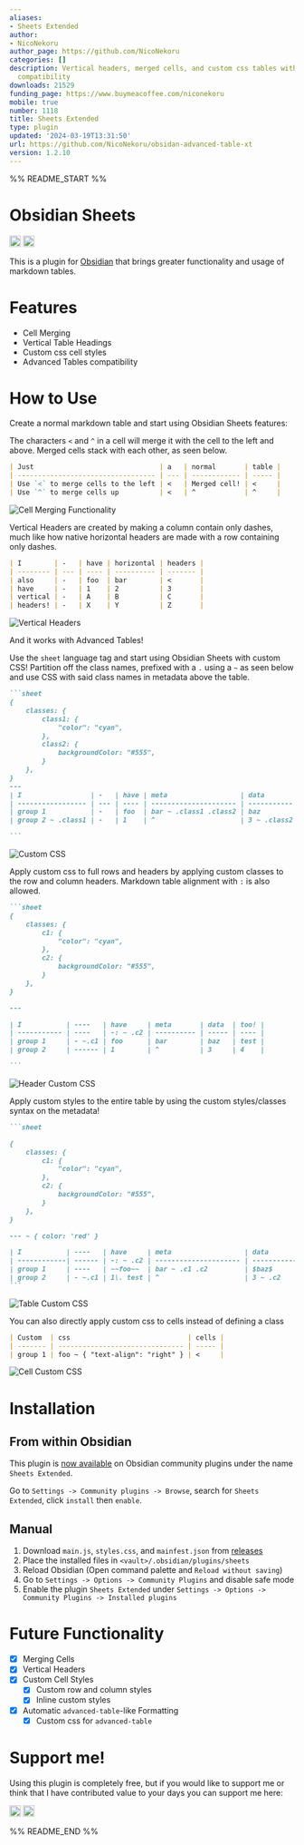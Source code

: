 ```yaml
---
aliases:
- Sheets Extended
author:
- NicoNekoru
author_page: https://github.com/NicoNekoru
categories: []
description: Vertical headers, merged cells, and custom css tables with advanced table
  compatibility
downloads: 21529
funding_page: https://www.buymeacoffee.com/niconekoru
mobile: true
number: 1118
title: Sheets Extended
type: plugin
updated: '2024-03-19T13:31:50'
url: https://github.com/NicoNekoru/obsidan-advanced-table-xt
version: 1.2.10
---
```


%% README_START %%

# Obsidian Sheets

<img src="https://img.shields.io/github/downloads/NicoNekoru/obsidan-advanced-table-xt/total?logo=github&color=yellow" alt="downloads" height="20">
<img src="https://img.shields.io/badge/dynamic/json?logo=obsidian&color=%23483699&label=downloads&query=%24%5B%22sheets%22%5D.downloads&url=https%3A%2F%2Fraw.githubusercontent.com%2Fobsidianmd%2Fobsidian-releases%2Fmaster%2Fcommunity-plugin-stats.json" alt="Obsidian downloads" height="20">


This is a plugin for [Obsidian](https://obsidian.md) that brings greater functionality and usage of markdown tables.
# Features
- Cell Merging
- Vertical Table Headings
- Custom css cell styles
- Advanced Tables compatibility
# How to Use

Create a normal markdown table and start using Obsidian Sheets features:

The characters `<` and `^` in a cell will merge it with the cell to the left and above. Merged cells stack with each other, as seen below.
````md
| Just                               | a   | normal       | table |
| ---------------------------------- | --- | ------------ | ----- |
| Use `<` to merge cells to the left | <   | Merged cell! | <     |
| Use `^` to merge cells up          | <   | ^            | ^     |
````
![Cell Merging Functionality](https://raw.githubusercontent.com/NicoNekoru/obsidan-advanced-table-xt/HEAD/assets/renderedMergedCells.png)

Vertical Headers are created by making a column contain only dashes, much like how native horizontal headers are made with a row containing only dashes.   
````md
| I        | -   | have | horizontal | headers |
| -------- | --- | ---- | ---------- | ------- |
| also     | -   | foo  | bar        | <       |
| have     | -   | 1    | 2          | 3       |
| vertical | -   | A    | B          | C       |
| headers! | -   | X    | Y          | Z       |

````
![Vertical Headers](https://raw.githubusercontent.com/NicoNekoru/obsidan-advanced-table-xt/HEAD/assets/renderedVerticalHeaders.png)

And it works with Advanced Tables!

Use the `sheet` language tag and start using Obsidian Sheets with custom CSS! Partition off the class names, prefixed with a `.` using a `~` as seen below and use CSS with said class names in metadata above the table.
````md
```sheet
{
    classes: { 
        class1: { 
            "color": "cyan",
        },
        class2: {
            backgroundColor: "#555",
        }
    },
}
---
| I                 | -   | have | meta                  | data        | too! |
| ----------------- | --- | ---- | --------------------- | ----------- | ---- |
| group 1           | -   | foo  | bar ~ .class1 .class2 | baz         | test |
| group 2 ~ .class1 | -   | 1    | ^                     | 3 ~ .class2 | 4    |

```
````
![Custom CSS](https://raw.githubusercontent.com/NicoNekoru/obsidan-advanced-table-xt/HEAD/assets/renderedCustomCSS.png)

Apply custom css to full rows and headers by applying custom classes to the row and column headers. Markdown table alignment with `:` is also allowed.
````md
```sheet
{
    classes: {
        c1: {
            "color": "cyan",
        },
        c2: {
            backgroundColor: "#555",
        }
    },
}

---

| I           | ----   | have     | meta       | data  | too! |
| ----------- | ----   | -: ~ .c2 | ---------- | ----- | ---- |
| group 1     | - ~.c1 | foo      | bar        | baz   | test |
| group 2     | ------ | 1        | ^          | 3     | 4    |

```
````
![Header Custom CSS](https://raw.githubusercontent.com/NicoNekoru/obsidan-advanced-table-xt/HEAD/assets/renderedHeaderCustomCSS.png)

Apply custom styles to the entire table by using the custom styles/classes syntax on the metadata!
````md
```sheet

{
    classes: {
        c1: {
            "color": "cyan",
        },
        c2: {
            backgroundColor: "#555",
        }
    },
}

--- ~ { color: 'red' }

| I           | ----   | have     | meta                  | data        | too! |
| ------------| ------ | -: ~ .c2 | --------------------- | ----------- | ---- |
| group 1     | ----   | ~~foo~~  | bar ~ .c1 .c2         | $baz$       | test |
| group 2     | - ~.c1 | 1\. test | ^                     | 3 ~ .c2     | 4    |
```
````
![Table Custom CSS](https://raw.githubusercontent.com/NicoNekoru/obsidan-advanced-table-xt/HEAD/assets/renderedTableCustomCSS.png)

You can also directly apply custom css to cells instead of defining a class
```md
| Custom  | css                             | cells |
| ------- | ------------------------------- | ----- |
| group 1 | foo ~ { "text-align": "right" } | <     |
```
![Cell Custom CSS](https://raw.githubusercontent.com/NicoNekoru/obsidan-advanced-table-xt/HEAD/assets/renderedCellCustomCSS.png)

# Installation
## From within Obsidian
This plugin is [now available](https://github.com/obsidianmd/obsidian-releases/pull/2281) on Obsidian community plugins under the name `Sheets Extended`.

Go to `Settings -> Community plugins -> Browse`, search for `Sheets Extended`, click `install` then `enable`.

## Manual
1. Download `main.js`, `styles.css`, and `mainfest.json` from [releases](https://github.com/NicoNekoru/obsidan-advanced-table-xt/releases)
2. Place the installed files in `<vault>/.obsidian/plugins/sheets`
3. Reload Obsidian (Open command palette and `Reload without saving`)
4. Go to `Settings -> Options -> Community Plugins` and disable safe mode
5. Enable the plugin `Sheets Extended` under `Settings -> Options -> Community Plugins -> Installed plugins`

# Future Functionality
- [x] Merging Cells
- [x] Vertical Headers
- [x] Custom Cell Styles
  - [x] Custom row and column styles
  - [x] Inline custom styles
- [x] Automatic `advanced-table`-like Formatting 
  - [x] Custom css for `advanced-table`

# Support me!
Using this plugin is completely free, but if you would like to support me or think that I have contributed value to your days you can support me here:

[<img src="https://img.shields.io/badge/NicoNekoru-yellow?style=for-the-badge&logo=paypal" alt="PayPal" height="20">](https://paypal.me/NicoNekoru)
[<img src="https://cdn.buymeacoffee.com/buttons/v2/default-yellow.png" alt="BuyMeACoffee" height="20">](https://www.buymeacoffee.com/niconekoru)

%% README_END %%